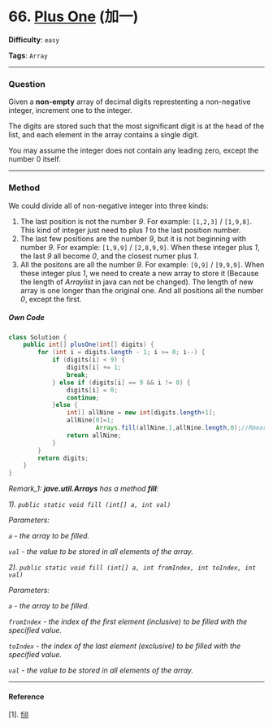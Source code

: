 # 66. [Plus One][66] (加一)

[66]: https://leetcode-cn.com/problems/plus-one/	"Puls One"

**Difficulty**: `easy`

**Tags**: `Array`

------

### **Question**

Given a **non-empty** array of decimal digits represtenting a non-negative integer, increment one to the integer.

The digits are stored such that the most significant digit is at the head of the list, and each element in the array contains a single digit.

You may assume the integer does not contain any leading zero, except the number 0 itself.

------

### **Method**

We could divide all of non-negative integer into three kinds:

1. The last position is not the number *9*. For example: `[1,2,3]` / `[1,9,8]`. This kind of integer just need to plus *1* to the last position number.
2. The last few positions are the number *9*, but it is not beginning with number *9*. For example: `[1,9,9]` / `[2,8,9,9]`. When these integer plus *1*, the last *9* all become *0*, and the closest numer plus *1*.
3. All the positons are all the number *9*. For example: `[9,9]` / `[9,9,9]`. When these integer plus *1*, we need to create a new array to store it (Because the length of *Arraylist* in java can not be changed). The length of new array is  one longer than the original one. And all positions all the number *0*, except the first.

##### Own Code

```java
class Solution {
    public int[] plusOne(int[] digits) {
        for (int i = digits.length - 1; i >= 0; i--) {
            if (digits[i] < 9) {
                digits[i] += 1;
                break;
            } else if (digits[i] == 9 && i != 0) {
                digits[i] = 0;
                continue;
            }else {
                int[] allNine = new int[digits.length+1];
                allNine[0]=1;
                        Arrays.fill(allNine,1,allNine.length,0);//Rmeark_1
                return allNine;
            }
        }
        return digits;
    }
}
```

*Remark_1:  **jave.util.Arrays** has a method **fill**:*

*1).  `public static void fill (int[] a, int val)`*  

*Parameters:* 

*`a` - the array to be filled.*

*`val` - the value to be stored in all elements of the array.*

*2). `public static void fill (int[] a, int fromIndex, int toIndex, int val)`*

*Parameters:*

*`a` - the array to be filled.*

*`fromIndex` - the index of the first element (inclusive) to be filled with the specified value.*

*`toIndex` - the index of the last element (exclusive) to be filled with the specified value.*

*`val` - the value to be stored in all elements of the array.*

------

#### Reference

[1]. [fill][F]

[F]: https://docs.oracle.com/javase/6/docs/api/java/util/Arrays.html#fill(int,%20int)	"fill"

